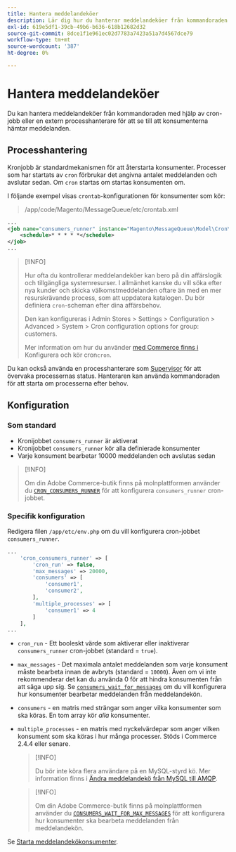 ```yaml
---
title: Hantera meddelandeköer
description: Lär dig hur du hanterar meddelandeköer från kommandoraden för Adobe Commerce.
exl-id: 619e5df1-39cb-49b6-b636-618b12682d32
source-git-commit: 8dce1f1e961ec02d7783a7423a51a7d4567dce79
workflow-type: tm+mt
source-wordcount: '387'
ht-degree: 0%

---
```


# Hantera meddelandeköer

Du kan hantera meddelandeköer från kommandoraden med hjälp av cron-jobb eller en extern processhanterare för att se till att konsumenterna hämtar meddelanden.

## Processhantering

Kronjobb är standardmekanismen för att återstarta konsumenter. Processer som har startats av `cron` förbrukar det angivna antalet meddelanden och avslutar sedan. Om `cron` startas om startas konsumenten om.

I följande exempel visas `crontab`-konfigurationen för konsumenter som kör:

> /app/code/Magento/MessageQueue/etc/crontab.xml

```xml
...
<job name="consumers_runner" instance="Magento\MessageQueue\Model\Cron\ConsumersRunner" method="run">
    <schedule>* * * * *</schedule>
</job>
...
```

>[!INFO]
>
>Hur ofta du kontrollerar meddelandeköer kan bero på din affärslogik och tillgängliga systemresurser. I allmänhet kanske du vill söka efter nya kunder och skicka välkomstmeddelanden oftare än med en mer resurskrävande process, som att uppdatera katalogen. Du bör definiera `cron`-scheman efter dina affärsbehov.
>
>Den kan konfigureras i Admin Stores > Settings > Configuration > Advanced > System > Cron configuration options for group: customers.
>
>Mer information om hur du använder [ med Commerce finns i ](../cli/configure-cron-jobs.md)Konfigurera och kör cron`cron`.

Du kan också använda en processhanterare som [Supervisor](https://supervisord.readthedocs.io/en/latest/) för att övervaka processernas status. Hanteraren kan använda kommandoraden för att starta om processerna efter behov.

## Konfiguration

### Som standard

- Kronijobbet `consumers_runner` är aktiverat
- Kronijobbet `consumers_runner` kör alla definierade konsumenter
- Varje konsument bearbetar 10000 meddelanden och avslutas sedan

>[!INFO]
>
>Om din Adobe Commerce-butik finns på molnplattformen använder du [`CRON_CONSUMERS_RUNNER`](https://experienceleague.adobe.com/docs/commerce-cloud-service/user-guide/configure/env/stage/variables-deploy.html?lang=sv-SE#cron_consumers_runner) för att konfigurera `consumers_runner` cron-jobbet.

### Specifik konfiguration

Redigera filen `/app/etc/env.php` om du vill konfigurera cron-jobbet `consumers_runner`.

```php
...
    'cron_consumers_runner' => [
        'cron_run' => false,
        'max_messages' => 20000,
        'consumers' => [
            'consumer1',
            'consumer2',
        ],
        'multiple_processes' => [
            'consumer1' => 4
        ]
    ],
...
```

- `cron_run` - Ett booleskt värde som aktiverar eller inaktiverar `consumers_runner` cron-jobbet (standard = `true`).
- `max_messages` - Det maximala antalet meddelanden som varje konsument måste bearbeta innan de avbryts (standard = `10000`). Även om vi inte rekommenderar det kan du använda 0 för att hindra konsumenten från att säga upp sig. Se [`consumers_wait_for_messages`](../reference/config-reference-envphp.md#consumerswaitformessages) om du vill konfigurera hur konsumenter bearbetar meddelanden från meddelandekön.
- `consumers` - en matris med strängar som anger vilka konsumenter som ska köras. En tom array kör *alla* konsumenter.
- `multiple_processes` - en matris med nyckelvärdepar som anger vilken konsument som ska köras i hur många processer. Stöds i Commerce 2.4.4 eller senare.

  >[!INFO]
  >
  >Du bör inte köra flera användare på en MySQL-styrd kö. Mer information finns i [Ändra meddelandekö från MySQL till AMQP](https://developer.adobe.com/commerce/php/development/components/message-queues/#change-message-queue-from-mysql-to-amqp).

  >[!INFO]
  >
  >Om din Adobe Commerce-butik finns på molnplattformen använder du [`CONSUMERS_WAIT_FOR_MAX_MESSAGES`](https://experienceleague.adobe.com/docs/commerce-cloud-service/user-guide/configure/env/stage/variables-deploy.html?lang=sv-SE#consumers_wait_for_max_messages) för att konfigurera hur konsumenter ska bearbeta meddelanden från meddelandekön.

Se [Starta meddelandekökonsumenter](../cli/start-message-queues.md).
